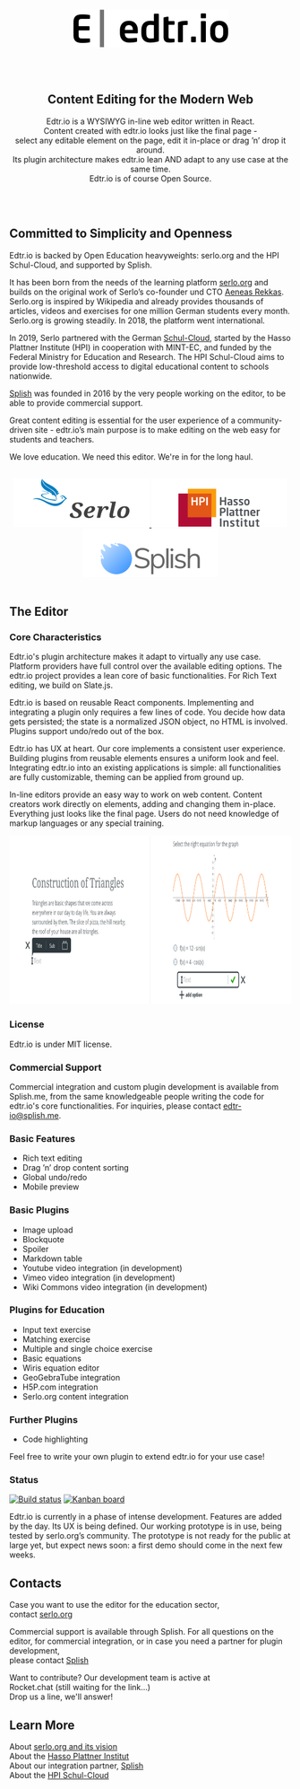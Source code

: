 <p><br></p>
<p align="center">
	<img src="README_files/edtrio_full.svg" alt="edtr.io logo" width="277" height="68">
</p>
<br><br></p>

<h2 align="center">Content Editing for the Modern Web</h2>

<p align="center">
Edtr.io is a WYSIWYG in-line web editor written in React.<br>
Content created with edtr.io looks just like the final page -<br>
select any editable element on the page, edit it in-place or drag ’n’ drop it around.<br>
Its plugin architecture makes edtr.io lean AND adapt to any use case at the same time.<br>
Edtr.io is of course Open Source.<br>
</p>
<p><br><br></p>

## Committed to Simplicity and Openness

Edtr.io is backed by Open Education heavyweights: serlo.org and the HPI Schul-Cloud, and supported by Splish.

It has been born from the needs of the learning platform [serlo.org](https://serlo.org/) and builds on the original work of Serlo’s co-founder und CTO [Aeneas Rekkas](https://github.com/aeneasr). Serlo.org is inspired by Wikipedia and already provides thousands of articles, videos and exercises for one million German students every month. Serlo.org is growing steadily. In 2018, the platform went international.

In 2019, Serlo partnered with the German [Schul-Cloud](https://hpi.de/en/open-campus/hpi-initiatives/schul-cloud.html), started by the Hasso Plattner Institute (HPI) in cooperation with MINT-EC, and funded by the Federal Ministry for Education and Research. The HPI Schul-Cloud aims to provide low-threshold access to digital educational content to schools nationwide.

[Splish](http://splish.me) was founded in 2016 by the very people working on the editor, to be able to provide commercial support.

Great content editing is essential for the user experience of a community-driven site - edtr.io’s main purpose is to make editing on the web easy for students and teachers.

We love education. We need this editor. We're in for the long haul.

<p align="center">
	<br>
	<a href="https://serlo.org/">
		<img src="README_files/serlo.svg" alt="serlo.org logo" width="242" height="86">
	</a>
	<a href="https://hpi.de/">
		<img src="README_files/hpi.svg" alt="HPI logo" width="242" height="86">
	</a>	
	<a href="http://splish.me">
		<img src="README_files/splish.svg" alt="Splish logo" width="242" height="86">
	</a>
	<br><br>
</p>

## The Editor

### Core Characteristics

Edtr.io's plugin architecture makes it adapt to virtually any use case. Platform providers have full control over the available editing options. The edtr.io project provides a lean core of basic functionalities. For Rich Text editing, we build on Slate.js.

Edtr.io is based on reusable React components. Implementing and integrating a plugin only requires a few lines of code. You decide how data gets persisted; the state is a normalized JSON object, no HTML is involved. Plugins support undo/redo out of the box.

Edtr.io has UX at heart. Our core implements a consistent user experience. Building plugins from reusable elements ensures a uniform look and feel. Integrating edtr.io into an existing applications is simple: all functionalities are fully customizable, theming can be applied from ground up.

In-line editors provide an easy way to work on web content. Content creators work directly on elements, adding and changing them in-place. Everything just looks like the final page. Users do not need knowledge of markup languages or any special training.

<p align="center">
	<img src="README_files/example.png" alt="Editor examples" width="888" height="300">
</p>

### License

Edtr.io is under MIT license.

### Commercial Support

Commercial integration and custom plugin development is available from Splish.me, from the same knowledgeable people writing the code for edtr.io's core functionalities. For inquiries, please contact [edtr-io@splish.me](mailto:edtr-io@splish.me).

### Basic Features

- Rich text editing
- Drag ’n’ drop content sorting
- Global undo/redo
- Mobile preview

### Basic Plugins

- Image upload
- Blockquote
- Spoiler
- Markdown table
- Youtube video integration (in development)
- Vimeo video integration (in development)
- Wiki Commons video integration (in development)

### Plugins for Education

- Input text exercise
- Matching exercise
- Multiple and single choice exercise
- Basic equations
- Wiris equation editor
- GeoGebraTube integration
- H5P.com integration
- Serlo.org content integration

### Further Plugins

- Code highlighting

Feel free to write your own plugin to extend edtr.io for your use case!

### Status

[![Build status](https://img.shields.io/circleci/project/github/edtr-io/edtr-io/master.svg)](https://circleci.com/gh/edtr-io/edtr-io/tree/master) [![Kanban board](https://img.shields.io/badge/Kanban-board-brightgreen.svg)](https://github.com/orgs/edtr-io/projects/1)

Edtr.io is currently in a phase of intense development. Features are added by the day. Its UX is being defined. Our working prototype is in use, being tested by serlo.org’s community. The prototype is not ready for the public at large yet, but expect news soon: a first demo should come in the next few weeks.

## Contacts

Case you want to use the editor for the education sector,\
 contact [serlo.org](mailto:de@serlo.org)

Commercial support is available through Splish. For all questions on the editor, for commercial integration, or in case you need a partner for plugin development,\
 please contact [Splish](mailto:edtr-io@splish.me)

Want to contribute?
Our development team is active at\
 Rocket.chat (still waiting for the link...)\
Drop us a line, we'll answer!

## Learn More

About [serlo.org and its vision](https://en.serlo.org/serlo)\
About the [Hasso Plattner Institut](https://hpi.de/en/the-hpi/overview.html)\
About our integration partner, [Splish](http://splish.me)\
About the [HPI Schul-Cloud](https://hpi.de/en/open-campus/hpi-initiatives/schul-cloud.html)

